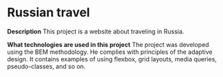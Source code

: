# Russian travel

**Description**
This project is a website about traveling in Russia.

**What technologies are used in this project**
The project was developed using the BEM methodology. He complies with principles of the adaptive design. It contains examples of using flexbox, grid layouts, media queries, pseudo-classes, and so on.